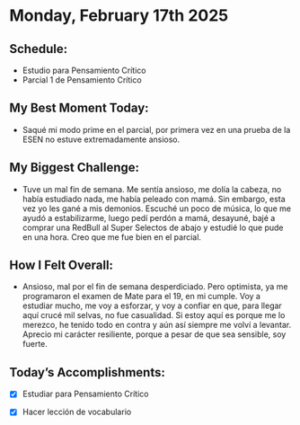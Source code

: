 # Monday, February 17th 2025

## Schedule:
- Estudio para Pensamiento Crítico
- Parcial 1 de Pensamiento Crítico
## My Best Moment Today:
- Saqué mi modo prime en el parcial, por primera vez en una prueba de la ESEN no estuve extremadamente ansioso. 

## My Biggest Challenge:
- Tuve un mal fin de semana. Me sentía ansioso, me dolía la cabeza, no había estudiado nada, me había peleado con mamá. Sin embargo, esta vez yo les gané a mis demonios. Escuché un poco de música, lo que me ayudó a estabilizarme, luego pedí perdón a mamá, desayuné, bajé a comprar una RedBull al Super Selectos de abajo y estudié lo que pude en una hora. Creo que me fue bien en el parcial.

## How I Felt Overall:
- Ansioso, mal por el fin de semana desperdiciado. Pero optimista, ya me programaron el examen de Mate para el 19, en mi cumple. Voy a estudiar mucho, me voy a esforzar, y voy a confiar en que, para llegar aquí crucé mil selvas, no fue casualidad. Si estoy aquí es porque me lo merezco, he tenido todo en  contra y aún así siempre me volví a levantar. Aprecio mi carácter resiliente, porque a pesar de que sea sensible, soy fuerte.

## Today’s Accomplishments:
- [x] Estudiar para Pensamiento Crítico
- [x] Hacer lección de vocabulario 

